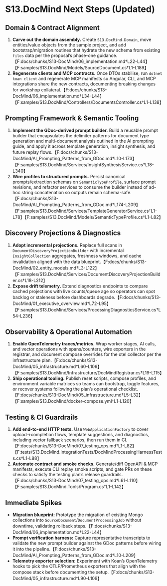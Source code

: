 # S13.DocMind Next Steps (Updated)

## Domain & Contract Alignment
1. **Carve out the domain assembly.** Create `S13.DocMind.Domain`, move entities/value objects from the sample project, and add bootstrap/migration routines that hydrate the new schema from existing `files` data per the proposal’s phase-one guidance.【F:docs/chunks/S13-DocMind/06_implementation.md†L22-L44】【F:samples/S13.DocMind/Models/SourceDocument.cs†L1-L189】
2. **Regenerate clients and MCP contracts.** Once DTOs stabilise, run `dotnet koan client` and regenerate MCP manifests so Angular, CLI, and MCP integrations share the new contracts, documenting breaking changes for workshop collateral.【F:docs/chunks/S13-DocMind/06_implementation.md†L34-L44】【F:samples/S13.DocMind/Controllers/DocumentsController.cs†L1-L138】

## Prompting Framework & Semantic Tooling
1. **Implement the GDoc-derived prompt builder.** Build a reusable prompt builder that encapsulates the delimiter patterns for document type generation and multi-document analysis outlined in the AI prompting guide, and apply it across template generation, insight synthesis, and future replay flows.【F:docs/chunks/S13-DocMind/AI_Prompting_Patterns_from_GDoc.md†L10-L173】【F:samples/S13.DocMind/Services/InsightSynthesisService.cs†L18-L340】
2. **Wire profiles to structured prompts.** Persist canonical prompts/extraction schemas on `SemanticTypeProfile`, surface prompt revisions, and refactor services to consume the builder instead of ad-hoc string concatenation so outputs remain schema-safe.【F:docs/chunks/S13-DocMind/AI_Prompting_Patterns_from_GDoc.md†L174-L209】【F:samples/S13.DocMind/Services/TemplateGeneratorService.cs†L1-L78】【F:samples/S13.DocMind/Models/SemanticTypeProfile.cs†L1-L82】

## Discovery Projections & Diagnostics
1. **Adopt incremental projections.** Replace full scans in `DocumentDiscoveryProjectionBuilder` with incremental `InsightCollection` aggregates, freshness windows, and cache invalidation aligned with the data blueprint.【F:docs/chunks/S13-DocMind/02_entity_models.md†L3-L122】【F:samples/S13.DocMind/Services/DocumentDiscoveryProjectionBuilder.cs†L18-L212】
2. **Expose drift telemetry.** Extend diagnostics endpoints to compare cached projections with live counts/queue age so operators can spot backlog or staleness before dashboards degrade.【F:docs/chunks/S13-DocMind/01_executive_overview.md†L72-L95】【F:samples/S13.DocMind/Services/ProcessingDiagnosticsService.cs†L54-L236】

## Observability & Operational Automation
1. **Enable OpenTelemetry traces/metrics.** Wrap worker stages, AI calls, and vector operations with spans/counters, wire exporters in the registrar, and document compose overrides for the otel collector per the infrastructure plan.【F:docs/chunks/S13-DocMind/05_infrastructure.md†L60-L109】【F:samples/S13.DocMind/Infrastructure/DocMindRegistrar.cs†L19-L115】
2. **Ship operational tooling.** Publish reset scripts, compose profiles, and environment variable matrices so teams can bootstrap, toggle features, or recover systems following the plan’s operational checklist.【F:docs/chunks/S13-DocMind/05_infrastructure.md†L5-L32】【F:samples/S13.DocMind/docker-compose.yml†L1-L120】

## Testing & CI Guardrails
1. **Add end-to-end HTTP tests.** Use `WebApplicationFactory` to cover upload→completion flows, template suggestions, and diagnostics, including vector fallback scenarios, then run them in CI.【F:docs/chunks/S13-DocMind/07_testing_ops.md†L1-L82】【F:tests/S13.DocMind.IntegrationTests/DocMindProcessingHarnessTests.cs†L1-L88】
2. **Automate contract and smoke checks.** Generate/diff OpenAPI & MCP manifests, execute CLI replay smoke scripts, and gate PRs on these checks to satisfy the testing plan’s release guardrails.【F:docs/chunks/S13-DocMind/07_testing_ops.md†L61-L110】【F:samples/S13.DocMind.Tools/Program.cs†L1-L142】

## Immediate Spikes
- **Migration blueprint:** Prototype the migration of existing Mongo collections into `SourceDocument`/`DocumentProcessingJob` without downtime, validating rollback steps.【F:docs/chunks/S13-DocMind/06_implementation.md†L22-L44】
- **Prompt verification harness:** Capture representative transcripts to validate the new prompt builder against the GDoc patterns before wiring it into the pipeline.【F:docs/chunks/S13-DocMind/AI_Prompting_Patterns_from_GDoc.md†L10-L209】
- **Telemetry exporter selection:** Experiment with Koan’s OpenTelemetry hooks to pick the OTLP/Prometheus exporters that align with the compose stack before documenting the setup.【F:docs/chunks/S13-DocMind/05_infrastructure.md†L90-L109】

